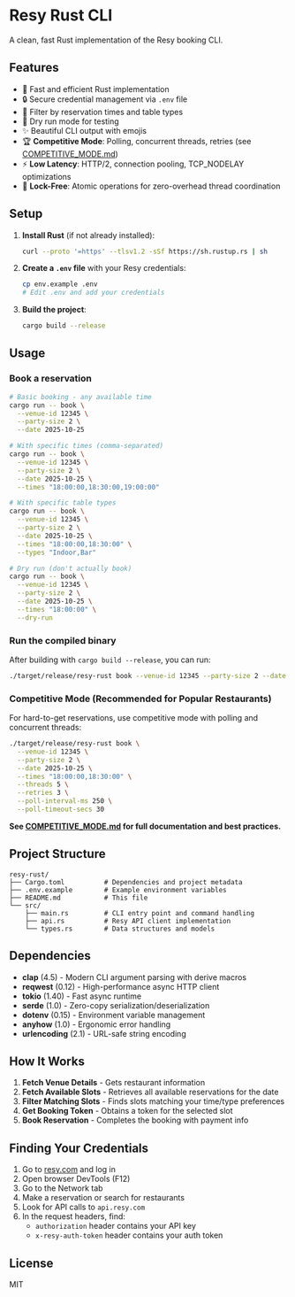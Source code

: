 # Resy Rust CLI

A clean, fast Rust implementation of the Resy booking CLI.

## Features

- 🚀 Fast and efficient Rust implementation
- 🔒 Secure credential management via `.env` file
- 🎯 Filter by reservation times and table types
- 🏃 Dry run mode for testing
- ✨ Beautiful CLI output with emojis
- 🏆 **Competitive Mode**: Polling, concurrent threads, retries (see [COMPETITIVE_MODE.md](COMPETITIVE_MODE.md))
- ⚡ **Low Latency**: HTTP/2, connection pooling, TCP_NODELAY optimizations
- 🔁 **Lock-Free**: Atomic operations for zero-overhead thread coordination

## Setup

1. **Install Rust** (if not already installed):
   ```bash
   curl --proto '=https' --tlsv1.2 -sSf https://sh.rustup.rs | sh
   ```

2. **Create a `.env` file** with your Resy credentials:
   ```bash
   cp env.example .env
   # Edit .env and add your credentials
   ```

3. **Build the project**:
   ```bash
   cargo build --release
   ```

## Usage

### Book a reservation

```bash
# Basic booking - any available time
cargo run -- book \
  --venue-id 12345 \
  --party-size 2 \
  --date 2025-10-25

# With specific times (comma-separated)
cargo run -- book \
  --venue-id 12345 \
  --party-size 2 \
  --date 2025-10-25 \
  --times "18:00:00,18:30:00,19:00:00"

# With specific table types
cargo run -- book \
  --venue-id 12345 \
  --party-size 2 \
  --date 2025-10-25 \
  --times "18:00:00,18:30:00" \
  --types "Indoor,Bar"

# Dry run (don't actually book)
cargo run -- book \
  --venue-id 12345 \
  --party-size 2 \
  --date 2025-10-25 \
  --times "18:00:00" \
  --dry-run
```

### Run the compiled binary

After building with `cargo build --release`, you can run:

```bash
./target/release/resy-rust book --venue-id 12345 --party-size 2 --date 2025-10-25 --times "18:00:00"
```

### Competitive Mode (Recommended for Popular Restaurants)

For hard-to-get reservations, use competitive mode with polling and concurrent threads:

```bash
./target/release/resy-rust book \
  --venue-id 12345 \
  --party-size 2 \
  --date 2025-10-25 \
  --times "18:00:00,18:30:00" \
  --threads 5 \
  --retries 3 \
  --poll-interval-ms 250 \
  --poll-timeout-secs 30
```

**See [COMPETITIVE_MODE.md](COMPETITIVE_MODE.md) for full documentation and best practices.**

## Project Structure

```
resy-rust/
├── Cargo.toml          # Dependencies and project metadata
├── .env.example        # Example environment variables
├── README.md           # This file
└── src/
    ├── main.rs         # CLI entry point and command handling
    ├── api.rs          # Resy API client implementation
    └── types.rs        # Data structures and models
```

## Dependencies

- **clap** (4.5) - Modern CLI argument parsing with derive macros
- **reqwest** (0.12) - High-performance async HTTP client
- **tokio** (1.40) - Fast async runtime
- **serde** (1.0) - Zero-copy serialization/deserialization
- **dotenv** (0.15) - Environment variable management
- **anyhow** (1.0) - Ergonomic error handling
- **urlencoding** (2.1) - URL-safe string encoding

## How It Works

1. **Fetch Venue Details** - Gets restaurant information
2. **Fetch Available Slots** - Retrieves all available reservations for the date
3. **Filter Matching Slots** - Finds slots matching your time/type preferences
4. **Get Booking Token** - Obtains a token for the selected slot
5. **Book Reservation** - Completes the booking with payment info

## Finding Your Credentials

1. Go to [resy.com](https://resy.com) and log in
2. Open browser DevTools (F12)
3. Go to the Network tab
4. Make a reservation or search for restaurants
5. Look for API calls to `api.resy.com`
6. In the request headers, find:
   - `authorization` header contains your API key
   - `x-resy-auth-token` header contains your auth token

## License

MIT

